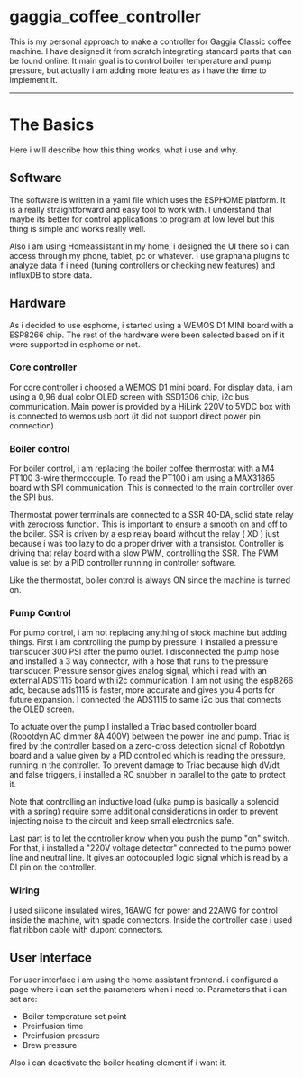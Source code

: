 # gaggia_coffee_controller
This is my personal approach to make a controller for Gaggia Classic coffee machine. I have designed it from scratch integrating standard parts that can be found online. It main goal is to control boiler temperature and pump pressure, but actually i am adding more features as i have the time to implement it.
***
# The Basics
Here i will describe how this thing works, what i use and why.
## Software
The software is written in a yaml file which uses the ESPHOME platform. It is a really straightforward and easy tool to work with. I understand that maybe its better for control applications to program at low level but this thing is simple and works really well.

Also i am using Homeassistant in my home, i designed the UI there so i can access through my phone, tablet, pc or whatever. I use graphana plugins to analyze data if i need (tuning controllers or checking new features) and influxDB to store data.

## Hardware
As i decided to use esphome, i started using a WEMOS D1 MINI board with a ESP8266 chip. The rest of the hardware were been selected based on if it were supported in esphome or not.

### Core controller
For core controller i choosed a WEMOS D1 mini board. For display data, i am using a 0,96 dual color OLED screen with SSD1306 chip, i2c bus communication. Main power is provided by a HiLink 220V to 5VDC box with is connected to wemos usb port (it did not support direct power pin connection).

### Boiler control
For boiler control, i am replacing the boiler coffee thermostat with a M4 PT100 3-wire thermocouple. To read the PT100 i am using a MAX31865 board with SPI communication. This is connected to the main controller over the SPI bus.

Thermostat power terminals are connected to a SSR 40-DA, solid state relay with zerocross function. This is important to ensure a smooth on and off to the boiler. SSR is driven by a esp relay board without the relay ( XD ) just because i was too lazy to do a proper driver with a transistor. Controller is driving that relay board with a slow PWM, controlling the SSR. The PWM value is set by a PID controller running in controller software.

Like the thermostat, boiler control is always ON since the machine is turned on.

### Pump Control
For pump control, i am not replacing anything of stock machine but adding things. First i am controlling the pump by pressure. I installed a pressure transducer 300 PSI after the pumo outlet. I disconnected the pump hose and installed a 3 way connector, with a hose that runs to the pressure transducer. Pressure sensor gives analog signal, which i read with an external ADS1115 board with i2c communication. I am not using the esp8266 adc, because ads1115 is faster, more accurate and gives you 4 ports for future expansion. I connected the ADS1115 to same i2c bus that connects the OLED screen.

To actuate over the pump I installed a Triac based controller board (Robotdyn AC dimmer 8A 400V) between the power line and pump. Triac is fired by the controller based on a zero-cross detection signal of Robotdyn board and a value given by a PID controlled which is reading the pressure, running in the controller. To prevent damage to Triac because high dV/dt and false triggers, i installed a RC snubber in parallel to the gate to protect it.

Note that controlling an inductive load (ulka pump is basically a solenoid with a spring) require some additional considerations in order to prevent injecting noise to the circuit and keep small electronics safe.

Last part is to let the controller know when you push the pump "on" switch. For that, i installed a "220V voltage detector" connected to the pump power line and neutral line. It gives an optocoupled logic signal which is read by a DI pin on the controller.

### Wiring
I used silicone insulated wires, 16AWG for power and 22AWG for control inside the machine, with spade connectors. Inside the controller case i used flat ribbon cable with dupont connectors.

## User Interface
For user interface i am using the home assistant frontend. i configured a page where i can set the parameters when i need to. Parameters that i can set are:
- Boiler temperature set point
- Preinfusion time
- Preinfusion pressure
- Brew pressure

Also i can deactivate the boiler heating element if i want it.
